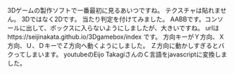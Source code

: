 3Dゲームの製作ソフトで一番最初に見るあいつですね。
テクスチャは貼れません。
3Dではなく2Dです。
当たり判定を付けてみました。
AABBです。コンソールに出して、ボックスに入らないようにしましたが、大きいですね。
urlはhttps://seijinakata.github.io/3Dgamebox/index
です。
方向キーがＹ方向、Ｘ方向、Ｕ、ＤキーでＺ方向へ動くようにしました。
Ｚ方向に動かしすぎるとバクってしまいます。
youtubeのEijo TakagiさんのＣ言語をjavascriptに変換しました。
